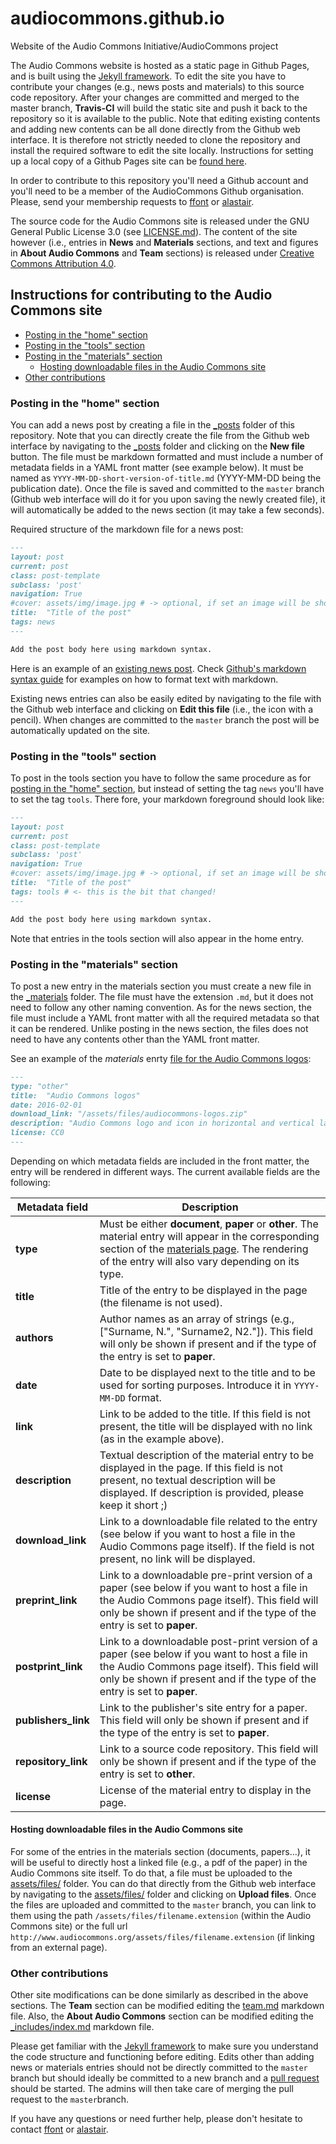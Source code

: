 # audiocommons.github.io
Website of the Audio Commons Initiative/AudioCommons project

The Audio Commons website is hosted as a static page in Github Pages, and is built using the [Jekyll framework](http://jekyllrb.com).
To edit the site you have to contribute your changes (e.g., news posts and materials) to this source code repository. 
After your changes are committed and merged to the master branch, **Travis-CI** will build the static site and push it back to the repository so it is available to the public.
Note that editing existing contents and adding new contents can be all done directly from the Github web interface.
It is therefore not strictly needed to clone the repository and install the required software to edit the site locally. Instructions for setting up a local copy of a Github Pages site can be [found here](https://help.github.com/articles/setting-up-your-pages-site-locally-with-jekyll/).

In order to contribute to this repository you'll need a Github account and you'll need to be a member of the AudioCommons Github organisation. Please, send your membership requests to [ffont](https://github.com/ffont) or [alastair](https://github.com/alastair).

The source code for the Audio Commons site is released under the GNU General Public License 3.0 (see [LICENSE.md](https://github.com/AudioCommons/audiocommons.github.io/blob/master/LICENSE.md)).
The content of the site however (i.e., entries in **News** and  **Materials** sections, and text and figures in **About Audio Commons** and **Team** sections) is released under [Creative Commons Attribution 4.0](https://creativecommons.org/licenses/by/4.0/).


## Instructions for contributing to the Audio Commons site

* [Posting in the "home" section](#posting-in-the-home-section)
* [Posting in the "tools" section](#posting-in-the-tools-section)
* [Posting in the "materials" section](#posting-in-the-materials-section)
  * [Hosting downloadable files in the Audio Commons site](#hosting-downloadable-files-in-the-audio-commons-site)
* [Other contributions](#other-contributions)

### Posting in the "home" section

You can add a news post by creating a file in the [_posts](https://github.com/AudioCommons/audiocommons.github.io/tree/master/_posts) folder of this repository.
Note that you can directly create the file from the Github web interface by navigating to the [_posts](https://github.com/AudioCommons/audiocommons.github.io/tree/master/_posts) folder and clicking on the **New file** button.
The file must be markdown formatted and must include a number of metadata fields in a YAML front matter (see example below). 
It must be named as `YYYY-MM-DD-short-version-of-title.md` (YYYY-MM-DD being the publication date).
Once the file is saved and committed to the `master` branch (Github web interface will do it for you upon saving the newly created file), it will automatically be added to the news section (it may take a few seconds).

Required structure of the markdown file for a news post:

```markdown
---
layout: post
current: post
class: post-template
subclass: 'post'
navigation: True
#cover: assets/img/image.jpg # -> optional, if set an image will be shown with the entry
title:  "Title of the post"
tags: news
---

Add the post body here using markdown syntax.
```

Here is an example of an [existing news post](https://raw.githubusercontent.com/AudioCommons/audiocommons.github.io/master/_posts/2017-05-05-audiocommons-second-milestone-reached.md).
Check [Github's markdown syntax guide](https://guides.github.com/features/mastering-markdown/) for examples on how to format text with markdown.

Existing news entries can also be easily edited by navigating to the file with the Github web interface and clicking on **Edit this file** (i.e., the icon with a pencil). When changes are committed to the `master` branch the post will be automatically updated on the site.


### Posting in the "tools" section

To post in the tools section you have to follow the same procedure as for [posting in the "home" section](#posting-in-the-news-section), but instead of setting the tag `news` you'll have to set the tag `tools`. There fore, your markdown foreground should look like:

```markdown
---
layout: post
current: post
class: post-template
subclass: 'post'
navigation: True
#cover: assets/img/image.jpg # -> optional, if set an image will be shown with the entry
title:  "Title of the post"
tags: tools # <- this is the bit that changed!
---

Add the post body here using markdown syntax.
```

Note that entries in the tools section will also appear in the home entry.


### Posting in the "materials" section

To post a new entry in the materials section you must create a new file in the [_materials](https://github.com/AudioCommons/audiocommons.github.io/tree/master/_materials) folder.
The file must have the extension `.md`, but it does not need to follow any other naming convention.
As for the news section, the file must include a YAML front matter with all the required metadata so that it can be rendered. Unlike posting in the news section, the files does not need to have any contents other than the YAML front matter.

See an example of the *materials* enrty [file for the Audio Commons logos](https://github.com/AudioCommons/audiocommons.github.io/blob/master/_materials/logo_exports.md):

```markdown
---
type: "other"
title:  "Audio Commons logos"
date: 2016-02-01
download_link: "/assets/files/audiocommons-logos.zip"
description: "Audio Commons logo and icon in horizontal and vertical layouts and in png and svg formats."
license: CC0
---
```

Depending on which metadata fields are included in the front matter, the entry will be rendered in different ways.
The current available fields are the following:

**Metadata field** | **Description**
------------ | -------------
**type** | Must be either **document**, **paper** or **other**. The material entry will appear in the corresponding section of the [materials page](http://www.audiocommons.org/materials/). The rendering of the entry will also vary depending on its type.
**title** | Title of the entry to be displayed in the page (the filename is not used).
**authors** | Author names as an array of strings (e.g., ["Surname, N.", "Surname2, N2."]). This field will only be shown if present and if the type of the entry is set to **paper**.
**date** | Date to be displayed next to the title and to be used for sorting purposes. Introduce it in ``YYYY-MM-DD`` format.
**link** | Link to be added to the title. If this field is not present, the title will be displayed with no link (as in the example above).
**description** | Textual description of the material entry to be displayed in the page. If this field is not present, no textual description will be displayed. If description is provided, please keep it short ;)
**download_link** | Link to a downloadable file related to the entry (see below if you want to host a file in the Audio Commons page itself). If the field is not present, no link will be displayed.
**preprint_link** | Link to a downloadable pre-print version of a paper (see below if you want to host a file in the Audio Commons page itself). This field will only be shown if present and if the type of the entry is set to **paper**.
**postprint_link** | Link to a downloadable post-print version of a paper (see below if you want to host a file in the Audio Commons page itself). This field will only be shown if present and if the type of the entry is set to **paper**.
**publishers_link** | Link to the publisher's site entry for a paper. This field will only be shown if present and if the type of the entry is set to **paper**.
**repository_link** | Link to a source code repository. This field will only be shown if present and if the type of the entry is set to **other**.
**license** | License of the material entry to display in the page.

#### Hosting downloadable files in the Audio Commons site

For some of the entries in the materials section (documents, papers...), it will be useful to directly host a linked file (e.g., a pdf of the paper) in the Audio Commons site itself. 
To do that, a file must be uploaded to the [assets/files/](https://github.com/AudioCommons/audiocommons.github.io/tree/master/assets/files) folder.
You can do that directly from the Github web interface by navigating to the [assets/files/](https://github.com/AudioCommons/audiocommons.github.io/tree/master/assets/files) folder and clicking on **Upload files**.
Once the files are uploaded and committed to the `master` branch, you can link to them using the path `/assets/files/filename.extension` (within the Audio Commons site) or the full url `http://www.audiocommons.org/assets/files/filename.extension` (if linking from an external page).


### Other contributions

Other site modifications can be done similarly as described in the above sections.
The **Team** section can be modified editing the [team.md](https://github.com/AudioCommons/audiocommons.github.io/blob/master/team.md) markdown file.
Also, the **About Audio Commons** section can be modified editing the [_includes/index.md](https://github.com/AudioCommons/audiocommons.github.io/blob/master/_includes/index.md) markdown file.

Please get familiar with the [Jekyll framework](http://jekyllrb.com) to make sure you understand the code structure and functioning before editing. Edits other than adding news or materials entries should not be directly committed to the `master` branch but should ideally be committed to a new branch and a [pull request](https://help.github.com/articles/using-pull-requests/) should be started. 
The admins will then take care of merging the pull request to the `master`branch.

If you have any questions or need further help, please don't hesitate to contact [ffont](https://github.com/ffont) or [alastair](https://github.com/alastair).

